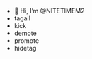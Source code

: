 - 👋 Hi, I’m @NITETIMEM2
- tagall
- kick
- demote
- promote
- hidetag
<!---
NITETIMEM2/NITETIMEM2 is a ✨ special ✨ repository because its `README.md` (this file) appears on your GitHub profile.
You can click the Preview link to take a look at your changes.
--->

